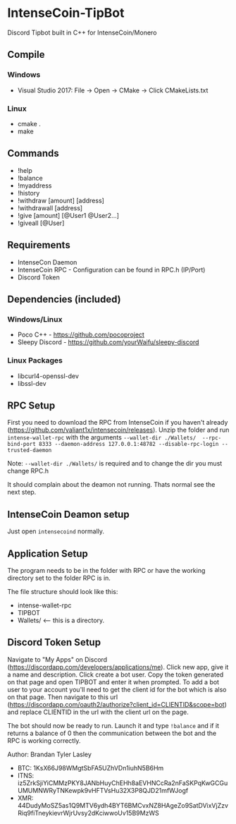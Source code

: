 # IntenseCoin-TipBot
Discord Tipbot built in C++ for IntenseCoin/Monero

## Compile

### Windows
* Visual Studio 2017: File -> Open -> CMake -> Click CMakeLists.txt

### Linux
* cmake .
* make 

## Commands
* !help
* !balance
* !myaddress
* !history
* !withdraw [amount] [address]
* !withdrawall [address]
* !give [amount] [@User1 @User2...]
* !giveall [@User]

## Requirements
* IntenseCon Daemon
* IntenseCoin RPC - Configuration can be found in RPC.h (IP/Port)
* Discord Token 

## Dependencies (included)

### Windows/Linux
* Poco C++ - https://github.com/pocoproject
* Sleepy Discord - https://github.com/yourWaifu/sleepy-discord

### Linux Packages
* libcurl4-openssl-dev
* libssl-dev

## RPC Setup
First you need to download the RPC from IntenseCoin if you haven't already (https://github.com/valiant1x/intensecoin/releases). 
Unzip the folder and run 
`intense-wallet-rpc` with the arguments `--wallet-dir ./Wallets/  --rpc-bind-port 8333 --daemon-address 127.0.0.1:48782 --disable-rpc-login --trusted-daemon`

Note: `--wallet-dir ./Wallets/` is required and to change the dir you must change RPC.h

It should complain about the deamon not running. Thats normal see the next step.

## IntenseCoin Deamon setup
Just open `intensecoind` normally.

## Application Setup
The program needs to be in the folder with RPC or have the working directory set to the folder RPC is in.

The file structure should look like this:
* intense-wallet-rpc
* TIPBOT
* Wallets/ <-- this is a directory. 

## Discord Token Setup
Navigate to "My Apps" on Discord (https://discordapp.com/developers/applications/me). 
Click new app, give it a name and description. 
Click create a bot user.
Copy the token generated on that page and open TIPBOT and enter it when prompted.
To add a bot user to your account you'll need to get the client id for the bot which is also on that page. 
Then navigate to this url (https://discordapp.com/oauth2/authorize?client_id=CLIENTID&scope=bot) and replace CLIENTID in the url with the client url on the page.

The bot should now be ready to run. Launch it and type `!balance` and if it returns a balance of 0 then the communication between the bot and the RPC is working correctly. 

Author: Brandan Tyler Lasley
* BTC: 1KsX66J98WMgtSbFA5UZhVDn1iuhN5B6Hm
* ITNS: iz5ZrkSjiYiCMMzPKY8JANbHuyChEHh8aEVHNCcRa2nFaSKPqKwGCGuUMUMNWRyTNKewpk9vHFTVsHu32X3P8QJD21mfWJogf
* XMR: 44DudyMoSZ5as1Q9MTV6ydh4BYT6BMCvxNZ8HAgeZo9SatDVixVjZzvRiq9fiTneykievrWjrUvsy2dKciwwoUv15B9MzWS
